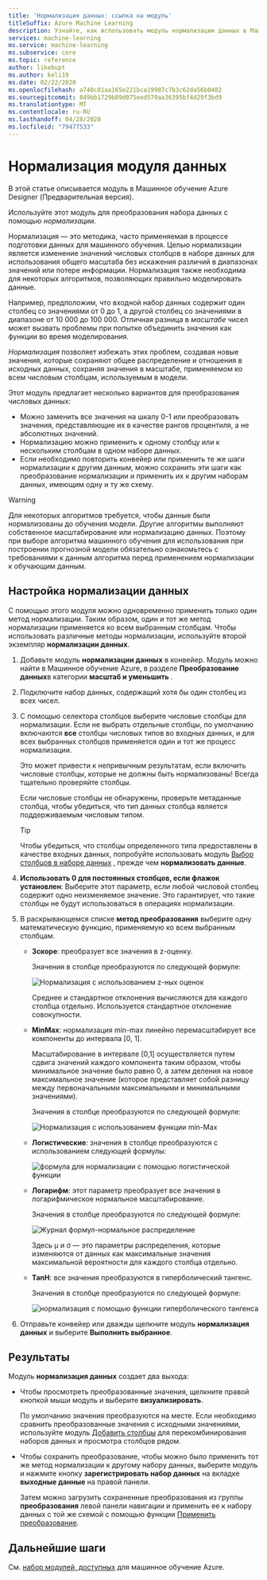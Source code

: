 ```yaml
---
title: 'Нормализация данных: ссылка на модуль'
titleSuffix: Azure Machine Learning
description: Узнайте, как использовать модуль нормализации данных в Машинное обучение Azure для преобразования набора данных с помощью *нормализации*.
services: machine-learning
ms.service: machine-learning
ms.subservice: core
ms.topic: reference
author: likebupt
ms.author: keli19
ms.date: 02/22/2020
ms.openlocfilehash: a740c81aa165e221bca19987c7b3c62da56b0402
ms.sourcegitcommit: 849bb1729b89d075eed579aa36395bf4d29f3bd9
ms.translationtype: MT
ms.contentlocale: ru-RU
ms.lasthandoff: 04/28/2020
ms.locfileid: "79477533"
---
```

# <a name="normalize-data-module"></a>Нормализация модуля данных

В этой статье описывается модуль в Машинное обучение Azure Designer (Предварительная версия).

Используйте этот модуль для преобразования набора данных с помощью *нормализации*.

Нормализация — это методика, часто применяемая в процессе подготовки данных для машинного обучения. Целью нормализации является изменение значений числовых столбцов в наборе данных для использования общего масштаба без искажения различий в диапазонах значений или потере информации. Нормализация также необходима для некоторых алгоритмов, позволяющих правильно моделировать данные.

Например, предположим, что входной набор данных содержит один столбец со значениями от 0 до 1, а другой столбец со значениями в диапазоне от 10 000 до 100 000. Отличная разница в *масштабе* чисел может вызвать проблемы при попытке объединить значения как функции во время моделирования.

*Нормализация* позволяет избежать этих проблем, создавая новые значения, которые сохраняют общее распределение и отношения в исходных данных, сохраняя значения в масштабе, применяемом ко всем числовым столбцам, используемым в модели.

Этот модуль предлагает несколько вариантов для преобразования числовых данных:

- Можно заменить все значения на шкалу 0-1 или преобразовать значения, представляющие их в качестве рангов процентиля, а не абсолютных значений.
- Нормализацию можно применить к одному столбцу или к нескольким столбцам в одном наборе данных.
- Если необходимо повторить конвейер или применить те же шаги нормализации к другим данным, можно сохранить эти шаги как преобразование нормализации и применить их к другим наборам данных, имеющим одну и ту же схему.

> [!WARNING]
> Для некоторых алгоритмов требуется, чтобы данные были нормализованы до обучения модели. Другие алгоритмы выполняют собственное масштабирование или нормализацию данных. Поэтому при выборе алгоритма машинного обучения для использования при построении прогнозной модели обязательно ознакомьтесь с требованиями к данным алгоритма перед применением нормализации к обучающим данным.

##  <a name="configure-normalize-data"></a>Настройка нормализации данных

С помощью этого модуля можно одновременно применить только один метод нормализации. Таким образом, один и тот же метод нормализации применяется ко всем выбранным столбцам. Чтобы использовать различные методы нормализации, используйте второй экземпляр **нормализации данных**.

1. Добавьте модуль **нормализации данных** в конвейер. Модуль можно найти в Машинное обучение Azure, в разделе **Преобразование данных**в категории **масштаб и уменьшить** .

2. Подключите набор данных, содержащий хотя бы один столбец из всех чисел.

3. С помощью селектора столбцов выберите числовые столбцы для нормализации. Если не выбрать отдельные столбцы, по умолчанию включаются **все** столбцы числовых типов во входных данных, и для всех выбранных столбцов применяется один и тот же процесс нормализации. 

    Это может привести к непривычным результатам, если включить числовые столбцы, которые не должны быть нормализованы! Всегда тщательно проверяйте столбцы.

    Если числовые столбцы не обнаружены, проверьте метаданные столбца, чтобы убедиться, что тип данных столбца является поддерживаемым числовым типом.

    > [!TIP]
    > Чтобы убедиться, что столбцы определенного типа предоставлены в качестве входных данных, попробуйте использовать модуль [Выбор столбцов в наборе данных](./select-columns-in-dataset.md) , прежде чем **нормализовать данные**.

4. **Использовать 0 для постоянных столбцов, если флажок установлен**: Выберите этот параметр, если любой числовой столбец содержит одно неизменяемое значение. Это гарантирует, что такие столбцы не будут использоваться в операциях нормализации.

5. В раскрывающемся списке **метод преобразования** выберите одну математическую функцию, применяемую ко всем выбранным столбцам. 
  
    - **Зскоре**: преобразует все значения в z-оценку.
    
      Значения в столбце преобразуются по следующей формуле:  
  
      ![Нормализация с использованием z&#45;ных оценок](media/module/aml-normalization-z-score.png)
  
      Среднее и стандартное отклонения вычисляются для каждого столбца отдельно. Используется стандартное отклонение совокупности.
  
    - **MinMax**: нормализация min-max линейно перемасштабирует все компоненты до интервала [0, 1].
    
      Масштабирование в интервале [0,1] осуществляется путем сдвига значений каждого компонента таким образом, чтобы минимальное значение было равно 0, а затем деления на новое максимальное значение (которое представляет собой разницу между первоначальными максимальными и минимальными значениями).
      
      Значения в столбце преобразуются по следующей формуле:  
  
      ![Нормализация с использованием функции min&#45;Max](media/module/aml-normalization-minmax.png "AML_normalization Minmax")  
  
    - **Логистические**: значения в столбце преобразуются с использованием следующей формулы:

      ![формула для нормализации с помощью логистической функции](media/module/aml-normalization-logistic.png "AML_normalization логистика")  
  
    - **Логарифм**: этот параметр преобразует все значения в логарифмическое нормальное масштабирование.
  
      Значения в столбце преобразуются по следующей формуле:
  
      ![Журнал формул&#45;нормальное распределение](media/module/aml-normalization-lognormal.png "AML_normalization-логарифмическое нормальное")
    
      Здесь μ и σ — это параметры распределения, которые изменяются от данных как максимальные значения максимальной вероятности для каждого столбца отдельно.  
  
    - **TanH**: все значения преобразуются в гиперболический тангенс.
    
      Значения в столбце преобразуются по следующей формуле:
    
      ![нормализация с помощью функции гиперболического тангенса](media/module/aml-normalization-tanh.png "AML_normalization tanh")

6. Отправьте конвейер или дважды щелкните модуль **нормализация данных** и выберите **Выполнить выбранное**. 

## <a name="results"></a>Результаты

Модуль **нормализация данных** создает два выхода:

- Чтобы просмотреть преобразованные значения, щелкните правой кнопкой мыши модуль и выберите **визуализировать**.

    По умолчанию значения преобразуются на месте. Если необходимо сравнить преобразованные значения с исходными значениями, используйте модуль [Добавить столбцы](./add-columns.md) для перекомбинирования наборов данных и просмотра столбцов рядом.

- Чтобы сохранить преобразование, чтобы можно было применить тот же метод нормализации к другому набору данных, выберите модуль и нажмите кнопку **зарегистрировать набор данных** на вкладке **выходные данные** на правой панели.

    Затем можно загрузить сохраненные преобразования из группы **преобразования** левой панели навигации и применить ее к набору данных с той же схемой с помощью функции [Применить преобразование](apply-transformation.md).  


## <a name="next-steps"></a>Дальнейшие шаги

См. [набор модулей, доступных](module-reference.md) для машинное обучение Azure. 